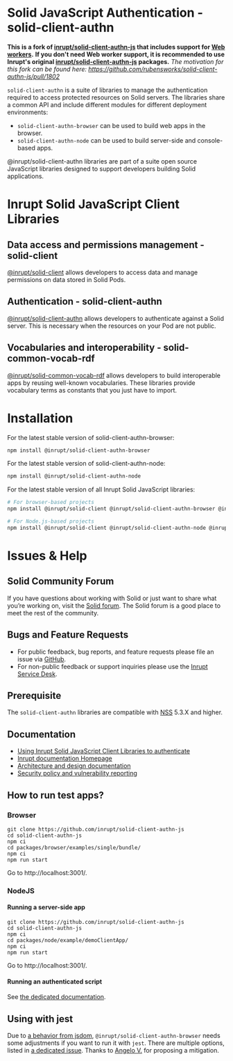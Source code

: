 # Solid JavaScript Authentication - solid-client-authn


**This is a fork of [inrupt/solid-client-authn-js](https://github.com/inrupt/solid-client-authn-js) that includes support for [Web workers](https://developer.mozilla.org/en-US/docs/Web/API/Web_Workers_API/Using_web_workers).**
**If you don't need Web worker support, it is recommended to use Inrupt's original [inrupt/solid-client-authn-js](https://github.com/inrupt/solid-client-authn-js) packages.**
_The motivation for this fork can be found here: https://github.com/rubensworks/solid-client-authn-js/pull/1802_

`solid-client-authn` is a suite of libraries to manage the authentication required to access protected resources on Solid servers.
The libraries share a common API and include different modules for different deployment environments:

- `solid-client-authn-browser` can be used to build web apps in the browser.
- `solid-client-authn-node` can be used to build server-side and console-based apps.

@inrupt/solid-client-authn libraries are part of a suite open source JavaScript libraries designed to support developers building Solid applications.

# Inrupt Solid JavaScript Client Libraries

## Data access and permissions management - solid-client

[@inrupt/solid-client](https://docs.inrupt.com/client-libraries/solid-client-js/) allows developers to access data and manage permissions on data stored in Solid Pods.

## Authentication - solid-client-authn

[@inrupt/solid-client-authn](https://github.com/inrupt/solid-client-authn) allows developers to authenticate against a Solid server. This is necessary when the resources on your Pod are not public.

## Vocabularies and interoperability - solid-common-vocab-rdf

[@inrupt/solid-common-vocab-rdf](https://github.com/inrupt/solid-common-vocab-rdf) allows developers to build interoperable apps by reusing well-known vocabularies. These libraries provide vocabulary terms as constants that you just have to import.

# Installation

For the latest stable version of solid-client-authn-browser:

```bash
npm install @inrupt/solid-client-authn-browser
```

For the latest stable version of solid-client-authn-node:

```bash
npm install @inrupt/solid-client-authn-node
```

For the latest stable version of all Inrupt Solid JavaScript libraries:

```bash
# For browser-based projects
npm install @inrupt/solid-client @inrupt/solid-client-authn-browser @inrupt/vocab-common-rdf

# For Node.js-based projects
npm install @inrupt/solid-client @inrupt/solid-client-authn-node @inrupt/vocab-common-rdf
```

# Issues & Help

## Solid Community Forum

If you have questions about working with Solid or just want to share what you’re working on, visit the [Solid forum](https://forum.solidproject.org/). The Solid forum is a good place to meet the rest of the community.

## Bugs and Feature Requests

- For public feedback, bug reports, and feature requests please file an issue via [GitHub](https://github.com/inrupt/solid-client-authn/issues/).
- For non-public feedback or support inquiries please use the [Inrupt Service Desk](https://inrupt.atlassian.net/servicedesk).

## Prerequisite

The `solid-client-authn` libraries are compatible with [NSS](https://github.com/solid/node-solid-server/releases/tag/v5.3.0) 5.3.X and higher.

## Documentation

- [Using Inrupt Solid JavaScript Client Libraries to authenticate](https://docs.inrupt.com/developer-tools/javascript/client-libraries/tutorial/authenticate/)
- [Inrupt documentation Homepage](https://docs.inrupt.com/)
- [Architecture and design documentation](./ARCHITECTURE.md)
- [Security policy and vulnerability reporting](./SECURITY.md)

## How to run test apps?

### Browser

```shell
git clone https://github.com/inrupt/solid-client-authn-js
cd solid-client-authn-js
npm ci
cd packages/browser/examples/single/bundle/
npm ci
npm run start
```
Go to http://localhost:3001/.

### NodeJS

#### Running a server-side app

```shell
git clone https://github.com/inrupt/solid-client-authn-js
cd solid-client-authn-js
npm ci
cd packages/node/example/demoClientApp/
npm ci
npm run start
```
Go to http://localhost:3001/.

#### Running an authenticated script

See [the dedicated documentation](/packages/node/example/bootstrappedApp/README.md).

## Using with jest

Due to [a behavior from jsdom](https://github.com/jsdom/jsdom/issues/2524), `@inrupt/solid-client-authn-browser` needs some adjustments if you want to run it with `jest`. There are multiple options, listed in [a dedicated issue](https://github.com/inrupt/solid-client-authn-js/issues/1676). Thanks to [Angelo V.](https://github.com/angelo-v) for proposing a mitigation.
